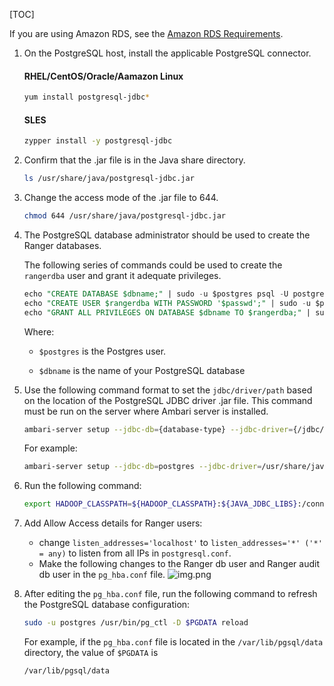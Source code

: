 [TOC]

If you are using Amazon RDS, see the [Amazon RDS Requirements]($PostgreSQLPrerequisite).

1. On the PostgreSQL host, install the applicable PostgreSQL connector.

    #### RHEL/CentOS/Oracle/Aamazon Linux
    
    ```bash
    yum install postgresql-jdbc*
    ```
    
    #### SLES
    
    ```bash
    zypper install -y postgresql-jdbc
    ```

2. Confirm that the .jar file is in the Java share directory.
    
    ```bash
    ls /usr/share/java/postgresql-jdbc.jar
    ```

3. Change the access mode of the .jar file to 644.

    ```bash
    chmod 644 /usr/share/java/postgresql-jdbc.jar
    ```

4. The PostgreSQL database administrator should be used to create the Ranger databases.

    The following series of commands could be used to create the `rangerdba` user and grant it adequate privileges.
    
    ```sql
    echo "CREATE DATABASE $dbname;" | sudo -u $postgres psql -U postgres
    echo "CREATE USER $rangerdba WITH PASSWORD '$passwd';" | sudo -u $postgres psql -U postgres
    echo "GRANT ALL PRIVILEGES ON DATABASE $dbname TO $rangerdba;" | sudo -u $postgres psql -U postgres 
    ```

    Where:

    - `$postgres` is the Postgres user.

    - `$dbname` is the name of your PostgreSQL database

5. Use the following command format to set the `jdbc/driver/path` based on the location of the PostgreSQL JDBC driver .jar file. This command must be run on the server where Ambari server is installed.

    ```bash
    ambari-server setup --jdbc-db={database-type} --jdbc-driver={/jdbc/driver/path}
    ```
    
    For example:
    
    ```bash
    ambari-server setup --jdbc-db=postgres --jdbc-driver=/usr/share/java/postgresql-jdbc.jar
    ```

6. Run the following command:

    ```bash
    export HADOOP_CLASSPATH=${HADOOP_CLASSPATH}:${JAVA_JDBC_LIBS}:/connector jar path
    ```

7. Add Allow Access details for Ranger users:

   - change `listen_addresses='localhost'` to `listen_addresses='*' ('*' = any)` to listen from all IPs in `postgresql.conf`.
   - Make the following changes to the Ranger db user and Ranger audit db user in the `pg_hba.conf` file.
     ![img.png](https://docs.cloudera.com/HDPDocuments/Ambari-2.7.5.0/bk_ambari-installation/content/figures/1/figures/installing_ranger_postgres_changes.png)

8. After editing the `pg_hba.conf` file, run the following command to refresh the PostgreSQL database configuration:

    ```bash
    sudo -u postgres /usr/bin/pg_ctl -D $PGDATA reload
    ```
    
    For example, if the `pg_hba.conf` file is located in the `/var/lib/pgsql/data` directory, the value of `$PGDATA` is
    
    ```bash
    /var/lib/pgsql/data
    ```
